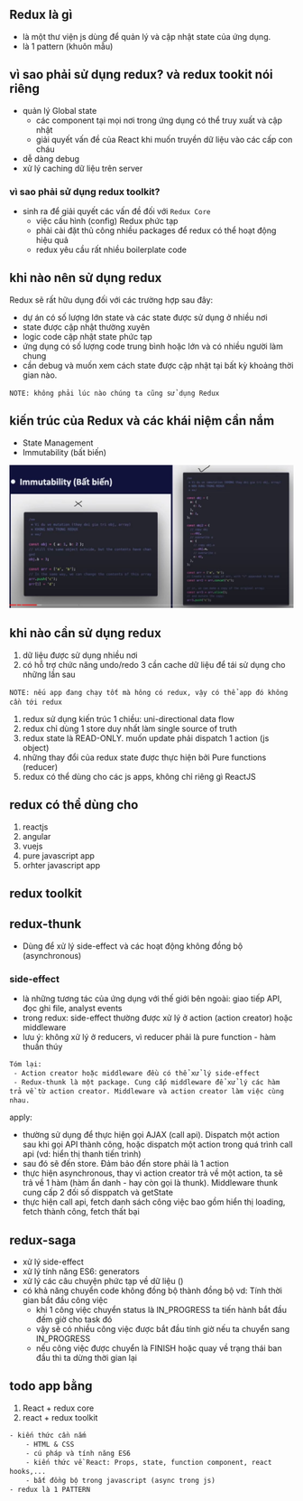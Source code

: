 ## Redux là gì
- là một thư viện js dùng để quản lý và cập nhật state của ứng dụng.
- là 1 pattern (khuôn mẫu)

## vì sao phải sử dụng redux? và redux tookit nói riêng
- quản lý Global state
    - các component tại mọi nơi trong ứng dụng có thể truy xuất và cập nhật
    - giải quyết vấn đề của React khi muốn truyền dữ liệu vào các cấp con cháu
- dễ dàng debug
- xử lý caching dữ liệu trên server

### vì sao phải sử dụng redux toolkit?
- sinh ra để giải quyết các vấn đề đối với `Redux Core`
    - việc cấu hình (config) Redux phức tạp
    - phải cài đặt thủ công nhiều packages để redux có thể hoạt động hiệu quả
    - redux yêu cầu rất nhiều boilerplate code

## khi nào nên sử dụng redux
Redux sẽ rất hữu dụng đối với các trường hợp sau đây:
- dự án có số lượng lớn state và các state được sử dụng ở nhiều nơi
- state được cập nhật thường xuyên
- logic code cập nhật state phức tạp
- ứng dụng có số lượng code trung bình hoặc lớn và có nhiều người làm chung
- cần debug và muốn xem cách state được cập nhật tại bất kỳ khoảng thời gian nào.

`NOTE: không phải lúc nào chúng ta cũng sử dụng Redux`

## kiến trúc của Redux và các khái niệm cần nắm
- State Management
- Immutability (bất biến)
<img src='./images/immutability.JPG' >

## khi nào cần sử dụng redux
1. dữ liệu được sử dụng nhiều nơi
2. có hỗ trợ chức năng undo/redo
3 cần cache dữ liệu để tái sử dụng cho những lần sau

`NOTE: nếu app đang chạy tốt mà hông có redux, vậy có thể app đó không cần tới redux`

1. redux sử dụng kiến trúc 1 chiều: uni-directional data flow
2. redux chỉ dùng 1 store duy nhất làm single source of truth
3. redux state là READ-ONLY. muốn update phải dispatch 1 action (js object)
4. những thay đổi của redux state được thực hiện bởi Pure functions (reducer)
5. redux có thể dùng cho các js apps, không chỉ riêng gì ReactJS

## redux có thể dùng cho
1. reactjs
2. angular
3. vuejs
4. pure javascript app
5. orhter javascript app

## redux toolkit

## redux-thunk
- Dùng để xử lý side-effect và các hoạt động không đồng bộ (asynchronous)

### side-effect
- là những tương tác của ứng dụng với thế giới bên ngoài: giao tiếp API, đọc ghi file, analyst events
- trong redux: side-effect thường được xử lý ở action (action creator) hoặc middleware
- lưu ý: không xử lý ở reducers, vì reducer phải là pure function - hàm thuần thúy
```
Tóm lại: 
 - Action creator hoặc middleware đều có thể xử lý side-effect
 - Redux-thunk là một package. Cung cấp middleware để xử lý các hàm trả về từ action creator. Middleware và action creator làm việc cùng nhau.
```

apply:
- thường sử dụng để thực hiện gọi AJAX (call api). Dispatch một action sau khi gọi API thành công, hoặc dispatch một action trong quá trình call api (vd: hiển thị thanh tiến trình)
- sau đó sẽ đến store. Đảm bảo đến store phải là 1 action
- thực hiện asynchronous, thay vì action creator trả về một action, ta sẽ trả về 1 hàm (hàm ẩn danh - hay còn gọi là thunk). Middleware thunk cung cấp 2 đối số disppatch và getState
- thực hiện call api, fetch danh sách công việc bao gồm hiển thị loading, fetch thành công, fetch thất bại

## redux-saga
- xử lý side-effect
- xử lý tính năng ES6: generators
- xử lý các câu chuyện phức tạp về dữ liệu ()
- có khả năng chuyển code không đồng bộ thành đồng bộ
vd: Tính thời gian bắt đầu công việc
    - khi 1 công việc chuyển status là IN_PROGRESS ta tiến hành bắt đầu đếm giờ cho task đó
    - vậy sẽ có nhiều công việc được bắt đầu tính giờ nếu ta chuyển sang IN_PROGRESS
    - nếu công việc được chuyển là FINISH hoặc quay về trạng thái ban đầu thì ta dừng thời gian lại

## todo app bằng
1. React + redux core
2. react + redux toolkit

```
- kiến thức cần nắm
    - HTML & CSS
    - cú pháp và tính năng ES6
    - kiến thức về React: Props, state, function component, react hooks,...
    - bất đồng bộ trong javascript (async trong js)
- redux là 1 PATTERN
```